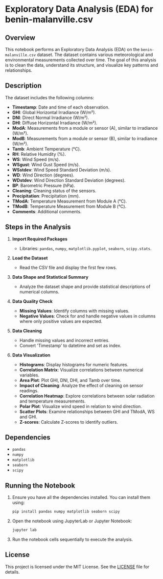 # Exploratory Data Analysis (EDA) for benin-malanville.csv

## Overview
This notebook performs an Exploratory Data Analysis (EDA) on the `benin-malanville.csv` dataset. The dataset contains various meteorological and environmental measurements collected over time. The goal of this analysis is to clean the data, understand its structure, and visualize key patterns and relationships.

## Description
The dataset includes the following columns:
- **Timestamp**: Date and time of each observation.
- **GHI**: Global Horizontal Irradiance (W/m²).
- **DNI**: Direct Normal Irradiance (W/m²).
- **DHI**: Diffuse Horizontal Irradiance (W/m²).
- **ModA**: Measurements from a module or sensor (A), similar to irradiance (W/m²).
- **ModB**: Measurements from a module or sensor (B), similar to irradiance (W/m²).
- **Tamb**: Ambient Temperature (°C).
- **RH**: Relative Humidity (%).
- **WS**: Wind Speed (m/s).
- **WSgust**: Wind Gust Speed (m/s).
- **WSstdev**: Wind Speed Standard Deviation (m/s).
- **WD**: Wind Direction (degrees).
- **WDstdev**: Wind Direction Standard Deviation (degrees).
- **BP**: Barometric Pressure (hPa).
- **Cleaning**: Cleaning status of the sensors.
- **Precipitation**: Precipitation (mm).
- **TModA**: Temperature Measurement from Module A (°C).
- **TModB**: Temperature Measurement from Module B (°C).
- **Comments**: Additional comments.

## Steps in the Analysis

1. **Import Required Packages**
   - Libraries: `pandas`, `numpy`, `matplotlib.pyplot`, `seaborn`, `scipy.stats`.

2. **Load the Dataset**
   - Read the CSV file and display the first few rows.

3. **Data Shape and Statistical Summary**
   - Analyze the dataset shape and provide statistical descriptions of numerical columns.

4. **Data Quality Check**
   - **Missing Values**: Identify columns with missing values.
   - **Negative Values**: Check for and handle negative values in columns where only positive values are expected.

5. **Data Cleaning**
   - Handle missing values and incorrect entries.
   - Convert 'Timestamp' to datetime and set as index.

6. **Data Visualization**
   - **Histograms**: Display histograms for numeric features.
   - **Correlation Matrix**: Visualize correlations between numerical variables.
   - **Area Plot**: Plot GHI, DNI, DHI, and Tamb over time.
   - **Impact of Cleaning**: Analyze the effect of cleaning on sensor readings.
   - **Correlation Heatmap**: Explore correlations between solar radiation and temperature measurements.
   - **Polar Plot**: Visualize wind speed in relation to wind direction.
   - **Scatter Plots**: Examine relationships between GHI and TModA, WS and GHI.
   - **Z-scores**: Calculate Z-scores to identify outliers.

## Dependencies
- `pandas`
- `numpy`
- `matplotlib`
- `seaborn`
- `scipy`

## Running the Notebook
1. Ensure you have all the dependencies installed. You can install them using:
    ```bash
    pip install pandas numpy matplotlib seaborn scipy
    ```
2. Open the notebook using JupyterLab or Jupyter Notebook:
    ```bash
    jupyter lab
    ```
3. Run the notebook cells sequentially to execute the analysis.

## License
This project is licensed under the MIT License. See the [LICENSE](../LICENSE) file for details.


